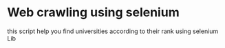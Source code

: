 # Web crawling using selenium
this script help you find universities according to their rank using selenium Lib